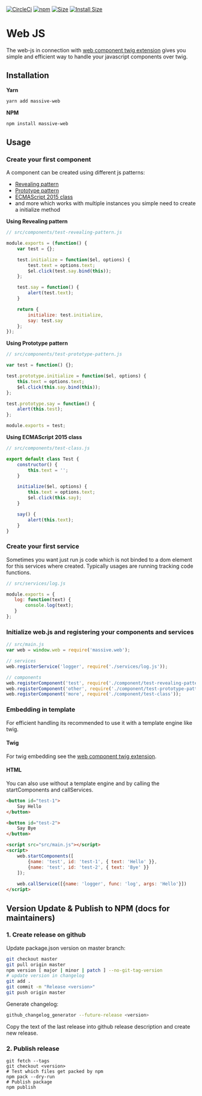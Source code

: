 [![CircleCi](https://circleci.com/gh/massiveart/web-js.png?style=shield)](https://circleci.com/gh/massiveart/web-js)
[![npm](https://img.shields.io/npm/v/massive-web.svg)](https://www.npmjs.com/package/massive-web)
[![Size](https://img.shields.io/github/size/massiveart/web-js/src/core.js.svg)](https://github.com/massiveart/web-js/blob/master/src/core.js)
[![Install Size](https://packagephobia.now.sh/badge?p=massive-web)](https://packagephobia.now.sh/result?p=massive-web)

# Web JS

The web-js in connection with [web component twig extension](https://github.com/massiveart/web-twig)
gives you simple and efficient way to handle your javascript components over twig.

## Installation

**Yarn**

```bash
yarn add massive-web
```

**NPM**

```bash
npm install massive-web
```

## Usage

### Create your first component

A component can be created using different js patterns:

 - [Revealing pattern](https://addyosmani.com/resources/essentialjsdesignpatterns/book/#revealingmodulepatternjavascript)
 - [Prototype pattern](https://addyosmani.com/resources/essentialjsdesignpatterns/book/#prototypepatternjavascript)
 - [ECMAScript 2015 class](https://developer.mozilla.org/en-US/docs/Web/JavaScript/Reference/Classes)
 - and more which works with multiple instances you simple need to create a initialize method

**Using Revealing pattern**

```js
// src/components/test-revealing-pattern.js

module.exports = (function() {
    var test = {};

    test.initialize = function($el, options) {
        test.text = options.text;
        $el.click(test.say.bind(this));
    };

    test.say = function() {
        alert(test.text);
    }

    return {
        initialize: test.initialize,
        say: test.say
    };
});
```

**Using Prototype pattern**

```js
// src/components/test-prototype-pattern.js

var test = function() {};

test.prototype.initialize = function($el, options) {
    this.text = options.text;
    $el.click(this.say.bind(this));
};

test.prototype.say = function() {
    alert(this.test);
};

module.exports = test;
```

**Using ECMAScript 2015 class**

```js
// src/components/test-class.js

export default class Test {
    constructor() {
        this.text = '';
    }

    initialize($el, options) {
        this.text = options.text;
        $el.click(this.say);
    }

    say() {
        alert(this.text);
    }
}
```

### Create your first service

Sometimes you want just run js code which is not binded to a dom element for this services where created.
Typically usages are running tracking code functions.

```js
// src/services/log.js

module.exports = {
   log: function(text) {
       console.log(text);
   }    
};
```

### Initialize web.js and registering your components and services

```js
// src/main.js
var web = window.web = require('massive.web');

// services
web.registerService('logger', require('./services/log.js'));

// components
web.registerComponent('test', require('./component/test-revealing-pattern.js'));
web.registerComponent('other', require('./component/test-prototype-pattern.js'));
web.registerComponent('more', require('./component/test-class'));
```

### Embedding in template

For efficient handling its recommended to use it with a template engine like twig.

#### Twig

For twig embedding see the [web component twig extension](https://github.com/massiveart/web-twig).

#### HTML

You can also use without a template engine and by calling the startComponents and callServices.

```html
<button id="test-1">
    Say Hello
</button>

<button id="test-2">
    Say Bye
</button>

<script src="src/main.js"></script>
<script>
    web.startComponents([
        {name: 'test', id: 'test-1', { text: 'Hello' }}, 
        {name: 'test', id: 'test-2', { text: 'Bye' }}
    ]);
    
    web.callService([{name: 'logger', func: 'log', args: 'Hello'}])
</script>
```

## Version Update & Publish to NPM (docs for maintainers)

### 1. Create release on github

Update package.json version on master branch:

```bash
git checkout master
git pull origin master
npm version [ major | minor | patch ] --no-git-tag-version
# update version in changelog
git add .
git commit -m "Release <version>"
git push origin master
```

Generate changelog:

```bash
github_changelog_generator --future-release <version>
```

Copy the text of the last release into github release description and create new release.

### 2. Publish release

```
git fetch --tags
git checkout <version>
# Test which files get packed by npm
npm pack --dry-run
# Publish package
npm publish
```
